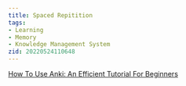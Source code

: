 ```yaml
---
title: Spaced Repitition
tags:
- Learning
- Memory
- Knowledge Management System
zid: 20220524110648
---
```


[How To Use Anki: An Efficient Tutorial For Beginners](https://leananki.com/how-to-use-anki-tutorial/)
